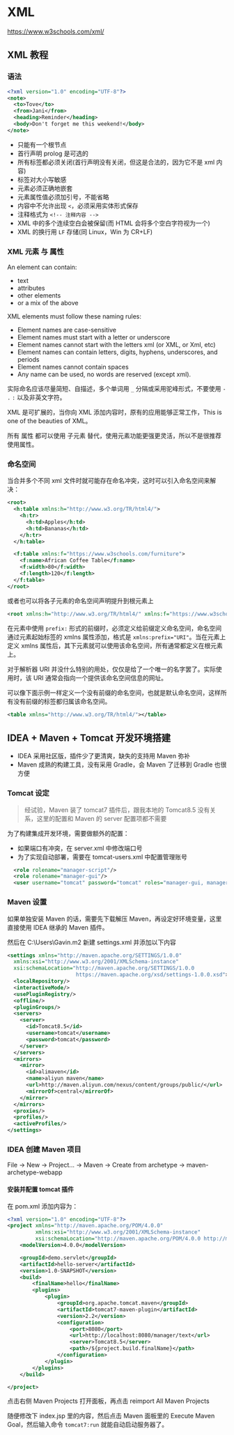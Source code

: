 # XML

https://www.w3schools.com/xml/

## XML 教程

### 语法

```xml
<?xml version="1.0" encoding="UTF-8"?>
<note>
  <to>Tove</to>
  <from>Jani</from>
  <heading>Reminder</heading>
  <body>Don't forget me this weekend!</body>
</note>
```

* 只能有一个根节点
* 首行声明 prolog 是可选的
* 所有标签都必须关闭(首行声明没有关闭，但这是合法的，因为它不是 xml 内容)
* 标签对大小写敏感
* 元素必须正确地嵌套
* 元素属性值必须加引号，不能省略
* 内容中不允许出现 `<`，必须采用实体形式保存
* 注释格式为 `<!-- 注释内容 -->`
* XML 中的多个连续空白会被保留(而 HTML 会将多个空白字符视为一个)
* XML 的换行用 `LF` 存储(同 Linux，Win 为 CR+LF)

### XML 元素 与 属性

An element can contain:
  * text
  * attributes
  * other elements
  * or a mix of the above

XML elements must follow these naming rules:
  * Element names are case-sensitive
  * Element names must start with a letter or underscore
  * Element names cannot start with the letters xml (or XML, or Xml, etc)
  * Element names can contain letters, digits, hyphens, underscores, and periods
  * Element names cannot contain spaces
  * Any name can be used, no words are reserved (except xml).

实际命名应该尽量简短、自描述，多个单词用 `_` 分隔或采用驼峰形式，不要使用 `-` `.` `:` 以及非英文字符。

XML 是可扩展的，当你向 XML 添加内容时，原有的应用能够正常工作，This is one of the beauties of XML。

所有 属性 都可以使用 子元素 替代，使用元素功能更强更灵活，所以不是很推荐使用属性。

### 命名空间

当合并多个不同 xml 文件时就可能存在命名冲突，这时可以引入命名空间来解决：

```xml
<root>
  <h:table xmlns:h="http://www.w3.org/TR/html4/">
    <h:tr>
      <h:td>Apples</h:td>
      <h:td>Bananas</h:td>
    </h:tr>
  </h:table>

  <f:table xmlns:f="https://www.w3schools.com/furniture">
    <f:name>African Coffee Table</f:name>
    <f:width>80</f:width>
    <f:length>120</f:length>
  </f:table>
</root>
```

或者也可以将各子元素的命名空间声明提升到根元素上

```xml
<root xmlns:h="http://www.w3.org/TR/html4/" xmlns:f="https://www.w3schools.com/furniture"></root>
```

在元素中使用 `prefix:` 形式的前缀时，必须定义给前缀定义命名空间，命名空间通过元素起始标签的 xmlns 属性添加，格式是 `xmlns:prefix="URI"`。当在元素上定义 xmlns 属性后，其下元素就可以使用该命名空间，所有通常都定义在根元素上。

对于解析器 URI 并没什么特别的用处，仅仅是给了一个唯一的名字罢了。实际使用时，该 URI 通常会指向一个提供该命名空间信息的网址。

可以像下面示例一样定义一个没有前缀的命名空间，也就是默认命名空间，这样所有没有前缀的标签都归属该命名空间。

```xml
<table xmlns="http://www.w3.org/TR/html4/"></table>
```






## IDEA + Maven + Tomcat 开发环境搭建

* IDEA 采用社区版，插件少了更清爽，缺失的支持用 Maven 弥补
* Maven 成熟的构建工具，没有采用 Gradle，会 Maven 了迁移到 Gradle 也很方便

### Tomcat 设定

> 经试验，Maven 装了 tomcat7 插件后，跟我本地的 Tomcat8.5 没有关系，这里的配置和 Maven 的 server 配置项都不需要

为了构建集成开发环境，需要做额外的配置：
  * 如果端口有冲突，在 server.xml 中修改端口号
  * 为了实现自动部署，需要在 tomcat-users.xml 中配置管理账号

```xml
  <role rolename="manager-script"/>
  <role rolename="manager-gui"/>
  <user username="tomcat" password="tomcat" roles="manager-gui, manager-script"/>
```

### Maven 设置

如果单独安装 Maven 的话，需要先下载解压 Maven，再设定好环境变量，这里直接使用 IDEA 继承的 Maven 插件。


然后在 C:\Users\Gavin\.m2 新建 settings.xml 并添加以下内容

```xml
<settings xmlns="http://maven.apache.org/SETTINGS/1.0.0"
  xmlns:xsi="http://www.w3.org/2001/XMLSchema-instance"
  xsi:schemaLocation="http://maven.apache.org/SETTINGS/1.0.0
                      https://maven.apache.org/xsd/settings-1.0.0.xsd">
  <localRepository/>
  <interactiveMode/>
  <usePluginRegistry/>
  <offline/>
  <pluginGroups/>
  <servers>
    <server>
      <id>Tomcat8.5</id>
      <username>tomcat</username>
      <password>tomcat</password>
    </server>
  </servers>
  <mirrors>
    <mirror>
      <id>alimaven</id>
      <name>aliyun maven</name>
      <url>http://maven.aliyun.com/nexus/content/groups/public/</url>
      <mirrorOf>central</mirrorOf>
    </mirror>
  </mirrors>
  <proxies/>
  <profiles/>
  <activeProfiles/>
</settings>
```

### IDEA 创建 Maven 项目

File -> New -> Project... -> Maven -> Create from archetype -> maven-archetype-webapp

#### 安装并配置 tomcat 插件

在 pom.xml 添加内容为：

```xml
<?xml version="1.0" encoding="UTF-8"?>
<project xmlns="http://maven.apache.org/POM/4.0.0"
         xmlns:xsi="http://www.w3.org/2001/XMLSchema-instance"
         xsi:schemaLocation="http://maven.apache.org/POM/4.0.0 http://maven.apache.org/xsd/maven-4.0.0.xsd">
    <modelVersion>4.0.0</modelVersion>

    <groupId>demo.servlet</groupId>
    <artifactId>hello-server</artifactId>
    <version>1.0-SNAPSHOT</version>
    <build>
        <finalName>hello</finalName>
        <plugins>
            <plugin>
                <groupId>org.apache.tomcat.maven</groupId>
                <artifactId>tomcat7-maven-plugin</artifactId>
                <version>2.2</version>
                <configuration>
                    <port>8080</port>
                    <url>http://localhost:8080/manager/text</url>
                    <server>Tomcat8.5</server>
                    <path>/${project.build.finalName}</path>
                </configuration>
            </plugin>
        </plugins>
    </build>

</project>
```

点击右侧 Maven Projects 打开面板，再点击 reimport All Maven Projects

随便修改下 index.jsp 里的内容，然后点击 Maven 面板里的 Execute Maven Goal，然后输入命令 `tomcat7:run` 就能自动启动服务器了。












